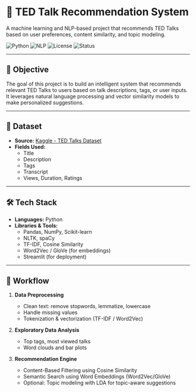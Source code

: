 # 🎤 TED Talk Recommendation System

A machine learning and NLP-based project that recommends TED Talks based on user preferences, content similarity, and topic modeling.

![Python](https://img.shields.io/badge/Python-3.10-blue)
![NLP](https://img.shields.io/badge/NLP-TF-IDF|LDA|Word2Vec-orange)
![License](https://img.shields.io/badge/License-MIT-green)
![Status](https://img.shields.io/badge/Project-Complete-brightgreen)

---

## 📌 Objective

The goal of this project is to build an intelligent system that recommends relevant TED Talks to users based on talk descriptions, tags, or user inputs. It leverages natural language processing and vector similarity models to make personalized suggestions.

---

## 📂 Dataset

- **Source:** [Kaggle - TED Talks Dataset](https://www.kaggle.com/datasets/rounakbanik/ted-talks)
- **Fields Used:**
  - Title
  - Description
  - Tags
  - Transcript
  - Views, Duration, Ratings

---

## 🛠️ Tech Stack

- **Languages:** Python
- **Libraries & Tools:**
  - Pandas, NumPy, Scikit-learn
  - NLTK, spaCy
  - TF-IDF, Cosine Similarity
  - Word2Vec / GloVe (for embeddings)
  - Streamlit (for deployment)

---

## 🔄 Workflow

1. **Data Preprocessing**
   - Clean text: remove stopwords, lemmatize, lowercase
   - Handle missing values
   - Tokenization & vectorization (TF-IDF / Word2Vec)

2. **Exploratory Data Analysis**
   - Top tags, most viewed talks
   - Word clouds and bar plots

3. **Recommendation Engine**
   - Content-Based Filtering using Cosine Similarity
   - Semantic Search using Word Embeddings (Word2Vec/GloVe)
   - Optional: Topic modeling with LDA for topic-aware suggestions
